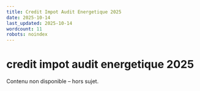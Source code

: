 ```yaml
---
title: Credit Impot Audit Energetique 2025
date: 2025-10-14
last_updated: 2025-10-14
wordcount: 11
robots: noindex
---
```


# credit impot audit energetique 2025

Contenu non disponible – hors sujet.